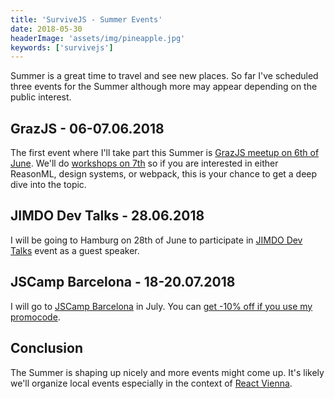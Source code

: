 ```yaml
---
title: 'SurviveJS - Summer Events'
date: 2018-05-30
headerImage: 'assets/img/pineapple.jpg'
keywords: ['survivejs']
---
```


Summer is a great time to travel and see new places. So far I've scheduled three events for the Summer although more may appear depending on the public interest.

## GrazJS - 06-07.06.2018

The first event where I'll take part this Summer is [GrazJS meetup on 6th of June](https://www.meetup.com/grazjs/events/249491912/). We'll do [workshops on 7th](https://reactvienna-workshops-styria.now.sh/) so if you are interested in either ReasonML, design systems, or webpack, this is your chance to get a deep dive into the topic.

## JIMDO Dev Talks - 28.06.2018

I will be going to Hamburg on 28th of June to participate in [JIMDO Dev Talks](https://www.meetup.com/JIMDO-Dev-Talks/events/251172433/?eventId=251172433) event as a guest speaker.

## JSCamp Barcelona - 18-20.07.2018

I will go to [JSCamp Barcelona](https://jscamp.tech/) in July. You can [get -10% off if you use my promocode](https://ti.to/jscamp/jscamp-barcelona-2018/discount/SURVIVEJS).

## Conclusion

The Summer is shaping up nicely and more events might come up. It's likely we'll organize local events especially in the context of [React Vienna](https://www.meetup.com/ReactVienna/).
